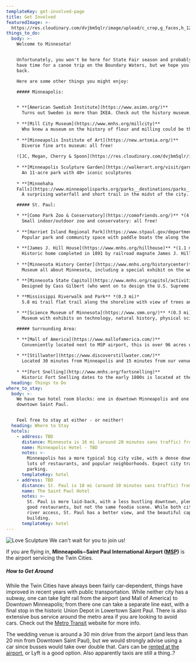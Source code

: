 ```yaml
---
templateKey: get-involved-page
title: Get Involved
featuredImage: >-
  https://res.cloudinary.com/dvjbm5qlr/image/upload/c_crop,g_faces,h_1200,w_3264/c_scale,w_1000/v1581202921/get_involved/header-getinvolved_db2vkw.jpg
things_to_do:
  body: >-
    Welcome to Minnesota!


    Unfortunately, you won't be here for State Fair season and probably won't
    have time for a canoe trip on the Boundary Waters, but we hope you'll come
    back.

    Here are some other things you might enjoy:

    ##### Minneapolis:


    * **[American Swedish Institute](https://www.asimn.org/)**  
      Turns out Sweden is more than IKEA. Check out the history museum, culture center, and mansion.
    
    * **[Mill City Museum](https://www.mnhs.org/millcity)**  
      Who knew a museum on the history of flour and milling could be this stunning? Located next to the historic [Stone Arch Bridge](https://www.minneapolisparks.org/parks__destinations/historical_sites/stone_arch_bridge/), these provide the quintessential view of the Minneapolis riverfront.
    
    * **[Minneapolis Institute of Art](https://new.artsmia.org/)**  
      Diverse fine arts museum: all free!
    
    ![JC, Megan, Cherry & Spoon](https://res.cloudinary.com/dvjbm5qlr/image/upload/c_scale,w_1400/v1581202921/get_involved/IMG_20190905_184311_v06v9u.jpg)
    
    * **[Minneapolis Sculpture Garden](https://walkerart.org/visit/garden)**  
      An 11-acre park with 40+ iconic sculptures
    
    * **[Minnehaha
    Falls](https://www.minneapolisparks.org/parks__destinations/parks__lakes/minnehaha_regional_park/)**  
      A surprising waterfall and short trail in the midst of the city.

    ##### St. Paul:

    * **[Como Park Zoo & Conservatory](https://comofriends.org/)** *(4.8 mi)*  
      Small indoor/outdoor zoo and conservatory: all free!
    
    * **[Harriet Island Regional Park](https://www.stpaul.gov/departments/parks-recreation/harriet-island-regional-park)** *(1 mi)*  
      Popular park and community space with paddle boats the along the Mississippi River
    
    * **[James J. Hill House](https://www.mnhs.org/hillhouse)** *(1.1 mi)*  
      Historic home completed in 1891 by railroad magnate James J. Hill offering daily tours
    
    * **[Minnesota History Center](https://www.mnhs.org/historycenter)** *(0.9 mi)*  
      Museum all about Minnesota, including a special exhibit on the women before and after the passage of the 19th Amendment.

    * **[Minnesota State Capitol](https://www.mnhs.org/capitol/activities) ** *(1.0 mi)*  
      Designed by Cass Gilbert (who went on to design the U.S. Supreme Court building), the Minnesota Capitol is definitively — in JC's wholly unbiased opinion — in the top tier of capitol buildings in the country.
    
    * **Mississippi Riverwalk and Park** *(0.3 mi)*  
      5.8 mi trail flat trail along the shoreline with view of trees and wildlife.

    * **[Science Museum of Minnesota](https://www.smm.org/)** *(0.3 mi)*
      Museum with exhibits on technology, natural history, physical science, and mathematics

    ##### Surrounding Area:

    * **[Mall of America](https://www.mallofamerica.com/)**  
      Conveniently located next to MSP airport, this is over 96 acres of mall. It is bigly. Fun fact: it was a filming location for both *D2: The Mighty Ducks* and the holiday classic, *Jingle All the Way*.
    
    * **[Stillwater](https://www.discoverstillwater.com/)**  
      Located 30 minutes from Minneapolis and 15 minutes from our venue, Stillwater is a charming town and popular tourist destination on the bank of the St. Croix River.  There are walking paths, antique stores, boat rentals, tours, and sightseeing. The setting for *Grumpy Old Men* and *Beautiful Girls*, Stillwater is also known for its lift bridge and the enormous scoops of ice cream at [Nelson's](https://www.nelsonsicecream.biz/).
    
    * **[Fort Snelling](http://www.mnhs.org/fortsnelling)**  
      Historic Fort Snelling dates to the early 1800s is located at the confluence of the Minnesota and Mississippi rivers. Now run by the Minnesota Historical Society, it has restored fortifications and other buildings, and is set amongst the beauty of Fort Snelling State Park.
  heading: Things to Do
where_to_stay:
  body: >-
    We have two hotel room blocks: one in downtown Minneapolis and one in
    downtown Saint Paul.


    Feel free to stay at either - or neither!
  heading: Where to Stay
  hotels:
    - address: TBD
      distance: Minnesota is 16 mi (around 20 minutes sans traffic) from our venue.
      name: Minneapolis Hotel - TBD
      notes: >-
        Minneapolis has a more typical big city vibe, with a dense downtown,
        lots of restaurants, and popular neighborhoods. Expect city traffic and
        parking.
      templateKey: hotel
    - address: TBD
      distance: St. Paul is 10 mi (around 10 minutes sans traffic) from our venue.
      name: The Saint Paul Hotel
      notes: >-
        St. Paul is more laid-back, with a less bustling downtown, plenty of
        good restaurants, but not the same foodie scene. While both cities have
        river access, St. Paul has a better view, and the beautiful capitol
        building.
      templateKey: hotel
---
```

![Love Sculpture](https://res.cloudinary.com/dvjbm5qlr/image/upload/c_scale,w_1000/v1581202922/get_involved/IMG_2250_kwlped.jpg)
We can't wait for you to join us!

If you are flying in, **Minneapolis−Saint Paul International Airport ([MSP](https://www.mspairport.com/))** is the airport servicing the Twin Cities.

##### How to Get Around
While the Twin Cities have always been fairly car-dependent, things have improved in recent years with public transportation. While neither city has a subway, one can take light rail from the airport (and Mall of America) to Downtown Minneapolis; from there one can take a separate line east, with a final stop in the historic Union Depot in Lowertown Saint Paul. There is also extensive bus service around the metro area if you are looking to avoid cars. Check out the [Metro Transit](https://www.metrotransit.org/trip-planner) website for more info.

The wedding venue is around a 30 min drive from the airport (and less than 20 min from Downtown Saint Paul), but we would strongly advise using a car since busses would take over double that. Cars can be [rented at the airport](https://www.mspairport.com/directions/ground-transportation/car-rentals), or Lyft is a good option. Also apparently taxis are still a thing..?
